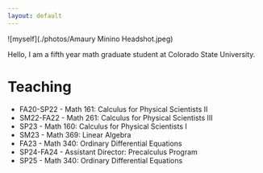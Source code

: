 ```yaml
---
layout: default
---
```



![myself](./photos/Amaury Minino Headshot.jpeg)

Hello, I am a fifth year math graduate student at Colorado State University.

# Teaching

* FA20-SP22 - Math 161: Calculus for Physical Scientists II
* SM22-FA22 - Math 261: Calculus for Physical Scientists III
* SP23 - Math 160: Calculus for Physical Scientists I
* SM23 - Math 369: Linear Algebra
* FA23 - Math 340: Ordinary Differential Equations
* SP24-FA24 - Assistant Director: Precalculus Program
* SP25 - Math 340: Ordinary Differential Equations